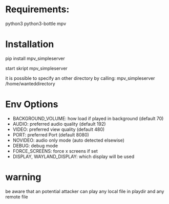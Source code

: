 
# Requirements:
python3
python3-bottle
mpv

# Installation

pip install mpv_simpleserver


start skript
mpv_simpleserver

it is possible to specify an other directory by calling:
mpv_simpleserver /home/wanteddirectory

# Env Options
* BACKGROUND_VOLUME: how load if played in background (default 70)
* AUDIO: preferred audio quality (default 192)
* VIDEO: preferred view quality (default 480)
* PORT: preferred Port (default 8080)
* NOVIDEO: audio only mode (auto detected elsewise)
* DEBUG: debug mode
* FORCE_SCREENS: force x screens if set
* DISPLAY, WAYLAND_DISPLAY: which display will be used


# warning

be aware that an potential attacker can play any local file in playdir and any remote file
